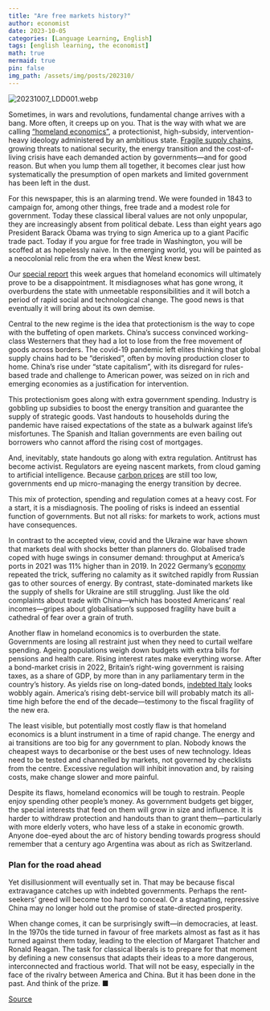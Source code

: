 ```yaml
---
title: "Are free markets history?"
author: economist
date: 2023-10-05
categories: [Language Learning, English]
tags: [english learning, the economist]
math: true
mermaid: true
pin: false
img_path: /assets/img/posts/202310/
---
```


![20231007_LDD001.webp](20231007_LDD001.webp)

Sometimes, in wars and revolutions, fundamental change arrives with a bang. More often, it creeps up on you. That is the way with what we are calling [“homeland economics”](https://www.economist.com/special-report/2023/10/02/governments-across-the-world-are-discovering-homeland-economics), a protectionist, high-subsidy, intervention-heavy ideology administered by an ambitious state. [Fragile supply chains](https://www.economist.com/special-report/2023/10/02/attempts-to-make-supply-chains-resilient-are-likely-to-fail), growing threats to national security, the energy transition and the cost-of-living crisis have each demanded action by governments—and for good reason. But when you lump them all together, it becomes clear just how systematically the presumption of open markets and limited government has been left in the dust.

For this newspaper, this is an alarming trend. We were founded in 1843 to campaign for, among other things, free trade and a modest role for government. Today these classical liberal values are not only unpopular, they are increasingly absent from political debate. Less than eight years ago President Barack Obama was trying to sign America up to a giant Pacific trade pact. Today if you argue for free trade in Washington, you will be scoffed at as hopelessly naive. In the emerging world, you will be painted as a neocolonial relic from the era when the West knew best.

Our [special report](https://www.economist.com/special-report/2023-10-07) this week argues that homeland economics will ultimately prove to be a disappointment. It misdiagnoses what has gone wrong, it overburdens the state with unmeetable responsibilities and it will botch a period of rapid social and technological change. The good news is that eventually it will bring about its own demise.

Central to the new regime is the idea that protectionism is the way to cope with the buffeting of open markets. China’s success convinced working-class Westerners that they had a lot to lose from the free movement of goods across borders. The covid-19 pandemic left elites thinking that global supply chains had to be “derisked”, often by moving production closer to home. China’s rise under “state capitalism”, with its disregard for rules-based trade and challenge to American power, was seized on in rich and emerging economies as a justification for intervention.

This protectionism goes along with extra government spending. Industry is gobbling up subsidies to boost the energy transition and guarantee the supply of strategic goods. Vast handouts to households during the pandemic have raised expectations of the state as a bulwark against life’s misfortunes. The Spanish and Italian governments are even bailing out borrowers who cannot afford the rising cost of mortgages.

And, inevitably, state handouts go along with extra regulation. Antitrust has become activist. Regulators are eyeing nascent markets, from cloud gaming to artificial intelligence. Because [carbon prices](https://www.economist.com/finance-and-economics/2023/10/03/oil-prices-fall-defying-suggestions-of-a-100-barrel) are still too low, governments end up micro-managing the energy transition by decree.

This mix of protection, spending and regulation comes at a heavy cost. For a start, it is a misdiagnosis. The pooling of risks is indeed an essential function of governments. But not all risks: for markets to work, actions must have consequences.

In contrast to the accepted view, covid and the Ukraine war have shown that markets deal with shocks better than planners do. Globalised trade coped with huge swings in consumer demand: throughput at America’s ports in 2021 was 11% higher than in 2019. In 2022 Germany’s [economy](https://www.economist.com/economy) repeated the trick, suffering no calamity as it switched rapidly from Russian gas to other sources of energy. By contrast, state-dominated markets like the supply of shells for Ukraine are still struggling. Just like the old complaints about trade with China—which has boosted Americans’ real incomes—gripes about globalisation’s supposed fragility have built a cathedral of fear over a grain of truth.

Another flaw in homeland economics is to overburden the state. Governments are losing all restraint just when they need to curtail welfare spending. Ageing populations weigh down budgets with extra bills for pensions and health care. Rising interest rates make everything worse. After a bond-market crisis in 2022, Britain’s right-wing government is raising taxes, as a share of GDP, by more than in any parliamentary term in the country’s history. As yields rise on long-dated bonds, [indebted Italy](https://www.economist.com/leaders/2023/10/04/rising-bond-yields-are-exposing-fiscal-fantasy-in-europe) looks wobbly again. America’s rising debt-service bill will probably match its all-time high before the end of the decade—testimony to the fiscal fragility of the new era.

The least visible, but potentially most costly flaw is that homeland economics is a blunt instrument in a time of rapid change. The energy and ai transitions are too big for any government to plan. Nobody knows the cheapest ways to decarbonise or the best uses of new technology. Ideas need to be tested and channelled by markets, not governed by checklists from the centre. Excessive regulation will inhibit innovation and, by raising costs, make change slower and more painful.

Despite its flaws, homeland economics will be tough to restrain. People enjoy spending other people’s money. As government budgets get bigger, the special interests that feed on them will grow in size and influence. It is harder to withdraw protection and handouts than to grant them—particularly with more elderly voters, who have less of a stake in economic growth. Anyone doe-eyed about the arc of history bending towards progress should remember that a century ago Argentina was about as rich as Switzerland.

### Plan for the road ahead

Yet disillusionment will eventually set in. That may be because fiscal extravagance catches up with indebted governments. Perhaps the rent-seekers’ greed will become too hard to conceal. Or a stagnating, repressive China may no longer hold out the promise of state-directed prosperity.

When change comes, it can be surprisingly swift—in democracies, at least. In the 1970s the tide turned in favour of free markets almost as fast as it has turned against them today, leading to the election of Margaret Thatcher and Ronald Reagan. The task for classical liberals is to prepare for that moment by defining a new consensus that adapts their ideas to a more dangerous, interconnected and fractious world. That will not be easy, especially in the face of the rivalry between America and China. But it has been done in the past. And think of the prize. ■

[Source](https://www.economist.com/leaders/2023/10/05/are-free-markets-history)



